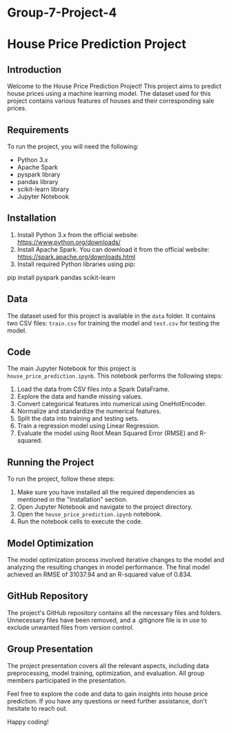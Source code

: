 # Group-7-Project-4

# House Price Prediction Project

## Introduction
Welcome to the House Price Prediction Project! This project aims to predict house prices using a machine learning model. The dataset used for this project contains various features of houses and their corresponding sale prices.

## Requirements
To run the project, you will need the following:
- Python 3.x
- Apache Spark
- pyspark library
- pandas library
- scikit-learn library
- Jupyter Notebook

## Installation
1. Install Python 3.x from the official website: https://www.python.org/downloads/
2. Install Apache Spark. You can download it from the official website: https://spark.apache.org/downloads.html
3. Install required Python libraries using pip:

pip install pyspark pandas scikit-learn


## Data
The dataset used for this project is available in the `data` folder. It contains two CSV files: `train.csv` for training the model and `test.csv` for testing the model.

## Code
The main Jupyter Notebook for this project is `house_price_prediction.ipynb`. This notebook performs the following steps:
1. Load the data from CSV files into a Spark DataFrame.
2. Explore the data and handle missing values.
3. Convert categorical features into numerical using OneHotEncoder.
4. Normalize and standardize the numerical features.
5. Split the data into training and testing sets.
6. Train a regression model using Linear Regression.
7. Evaluate the model using Root Mean Squared Error (RMSE) and R-squared.

## Running the Project
To run the project, follow these steps:
1. Make sure you have installed all the required dependencies as mentioned in the "Installation" section.
2. Open Jupyter Notebook and navigate to the project directory.
3. Open the `house_price_prediction.ipynb` notebook.
4. Run the notebook cells to execute the code.

## Model Optimization
The model optimization process involved iterative changes to the model and analyzing the resulting changes in model performance. The final model achieved an RMSE of 31037.94 and an R-squared value of 0.834.

## GitHub Repository
The project's GitHub repository contains all the necessary files and folders. Unnecessary files have been removed, and a .gitignore file is in use to exclude unwanted files from version control.

## Group Presentation
The project presentation covers all the relevant aspects, including data preprocessing, model training, optimization, and evaluation. All group members participated in the presentation.

Feel free to explore the code and data to gain insights into house price prediction. If you have any questions or need further assistance, don't hesitate to reach out.

Happy coding!
